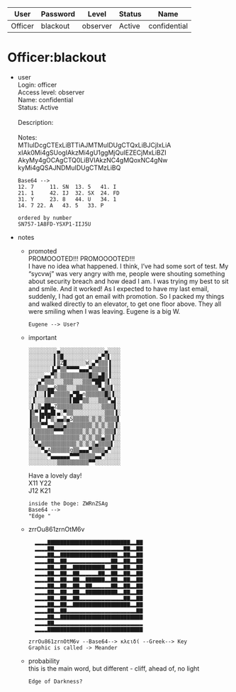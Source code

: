 | User         | Password                          | Level    | Status     | Name          |  
|--------------|-----------------------------------|----------|------------|---------------|  
| Officer      | blackout                          | observer | Active     | confidential  |  

# Officer:blackout
* user<br>
  Login: officer<br>
  Access level: observer<br>
  Name: confidential<br>
  Status: Active<br>
  <br>
  Description:<br>
  <br>
  Notes:&nbsp;&nbsp;<br>
  MTIuIDcgCTExLiBTTiAJMTMuIDUgCTQxLiBJCjIxLiA<br>
  xIAk0Mi4gSUogIAkzMi4gU1ggMjQuIEZECjMxLiBZI<br>
  AkyMy4gOCAgCTQ0LiBVIAkzNC4gMQoxNC4gNw<br>
  kyMi4gQSAJNDMuIDUgCTMzLiBQ<br>

      Base64 -->
      12. 7 	11. SN 	13. 5 	41. I  
      21. 1 	42. IJ  32. SX  24. FD  
      31. Y 	23. 8  	44. U 	34. 1  
      14. 7	22. A 	43. 5 	33. P  

      ordered by number
      SN757-1A8FD-YSXP1-IIJ5U
      

* notes<br>
  * promoted<br>
    PROMOOOTED!!! PROMOOOOTED!!!<br>
    I have no idea what happened. I think, I’ve had some sort of test. My “sycvwj” was very angry with me, people were shouting something about security breach and how dead I am. I was trying my best to sit and smile. And it worked! As I expected to have my last email, suddenly, I had got an email with promotion. So I packed my things and walked directly to an elevator, to get one floor above. They all were smiling when I was leaving. Eugene is a big W.<br>

        Eugene --> User?

  * important<br>
      
      
        ░░░░░░░░░▄░░░░░░░░░░░░░░▄░░░░
        ░░░░░░░░▌▒█░░░░░░░░░░░▄▀▒▌░░░
        ░░░░░░░░▌▒Z█░░░░░░W░▄▀▒▒▒▐░░░
        ░░░░░░░▐▄▀▒▒▀▀▀▀▄▄▄▀▒▒▒▒▒▐░░░
        ░░░░░▄▄▀▒░▒▒▒▒▒▒▒▒▒█▒▒▄█▒▐░░░
        ░░░▄▀▒▒▒░░░▒▒▒░░░▒▒▒▀██▀▒▌░░░
        ░░▐▒▒▒▄▄R▒▒▒░░░▒▒▒▒▒▒▒▀▄▒▒▌░░
        ░░▌░░▌█▀▒▒▒▒▒▄▀█▄n▒▒▒▒▒▒█▒▐░░
        ░▐░░░▒▒▒▒▒▒▒▒▌██▀▒▒░░░▒▒▒▀▄▌░
        ░▌░▒▄██▄Z▒▒▒▒▒▒▒▒░░░░░░▒▒▒▒▌░
        ▐▒▀▐▄█▄█▌▄░▀▒▒░░░░░░░░░░▒▒▒▐░
        ▐▒▒▐▀▐▀▒░▄▄▒▄S▒▒▒▒▒░▒░▒░▒▒▒▒▌
        ▐▒▒▒▀▀▄▄▒▒▒▄▒▒▒▒▒▒▒▒░▒░▒░▒▒▐░
        ░▌▒▒▒▒▒▒▀▀▀▒▒▒▒▒▒░▒░▒░▒░▒▒▒▌░
        ░▐▒▒▒▒▒▒▒▒▒▒▒▒▒▒░▒░▒░▒▒▄▒▒▐░░
        ░░▀▄▒▒▒▒▒▒▒▒▒▒▒░▒░▒░▒▄▒▒▒▒▌░░
        ░░░░▀▄A▒▒▒▒▒▒g▒▒▄▄▄▀▒▒▒▒▄▀░░░
        ░░░░░░▀▄▄▄▄▄▄▀▀▀▒▒▒▒▒▄▄▀░░░░░
        ░░░░░░░░░▒▒▒▒▒▒▒▒▒▒▀▀░░░░░░░░
    Have a lovely day!&nbsp;<br>
    X11 Y22&nbsp;<br>
    J12 K21<br>

        inside the Doge: ZWRnZSAg
        Base64 -->
        "Edge "

  * zrrOu861zrnOtM6v<br>
  
          ▂▂▂▂▇▇▇▇▇▇▇▇▇▇▇▇▇▇▇▇▇▇▇▇▇▇▇▇▇▇▂▂▇▇
          ▂▂▂▂▇▇▂▂▂▂▂▂▂▂▂▂▂▂▂▂▂▂▂▂▂▂▂▂▇▇▂▂▇▇
          ▂▂▂▂▇▇▂▂▇▇▇▇▇▇▇▇▇▇▇▇▇▇▇▇▇▇▂▂▇▇▂▂▇▇
          ▂▂▂▂▇▇▂▂▇▇▂▂▂▂▂▂▂▂▂▂▂▂▂▂▇▇▂▂▇▇▂▂▇▇
          ▂▂▂▂▇▇▂▂▇▇▂▂▇▇▇▇▇▇▇▇▇▇▂▂▇▇▂▂▇▇▂▂▇▇
          ▂▂▂▂▇▇▂▂▇▇▂▂▇▇▂▂▂▂▂▂▇▇▂▂▇▇▂▂▇▇▂▂▇▇
          ▂▂▂▂▇▇▂▂▇▇▂▂▇▇▂▂▇▇▇▇▇▇▂▂▇▇▂▂▇▇▂▂▇▇
          ▂▂▂▂▇▇▂▂▇▇▂▂▇▇▂▂▇▇▂▂▂▂▂▂▇▇▂▂▇▇▂▂▇▇
          ▂▂▂▂▇▇▂▂▇▇▂▂▇▇▂▂▇▇▇▇▇▇▇▇▇▇▂▂▇▇▂▂▇▇
          ▂▂▂▂▇▇▂▂▇▇▂▂▇▇▂▂▂▂▂▂▂▂▂▂▂▂▂▂▇▇▂▂▇▇
          ▂▂▂▂▇▇▂▂▇▇▂▂▇▇▇▇▇▇▇▇▇▇▇▇▇▇▇▇▇▇▂▂▇▇
          ▂▂▂▂▇▇▂▂▇▇▂▂▂▂▂▂▂▂▂▂▂▂▂▂▂▂▂▂▂▂▂▂▇▇
          ▂▂▂▂▇▇▂▂▇▇▇▇▇▇▇▇▇▇▇▇▇▇▇▇▇▇▇▇▇▇▇▇▇▇
          ▂▂▂▂▇▇▂▂▂▂▂▂▂▂▂▂▂▂▂▂▂▂▂▂▂▂▂▂▂▂▂▂▂▂
          ▂▂▂▂▇▇▇▇▇▇▇▇▇▇▇▇▇▇▇▇▇▇▇▇▇▇▇▇▇▇▇▇▇▇

        zrrOu861zrnOtM6v --Base64--> κλειδί --Greek--> Key
        Graphic is called -> Meander

  * probability<br>
    this is the main word, but different - cliff, ahead of, no light
    
        Edge of Darkness?
        
  
